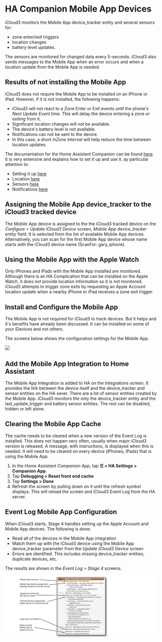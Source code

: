 # HA Companion Mobile App Devices  <!-- {docsify-ignore} -->

iCloud3 monitors the Mobile App device_tracker entity and several sensors for:

-  zone enter/exit triggers
- location changes
- battery level updates. 

The sensors are monitored for changed data every 5-seconds. iCloud3 also sends messages to the Mobile App when an error occurs and when a location update from the Mobile App is needed.

## Results of not installing the Mobile App

iCloud3 does not require the Mobile App to be installed on an iPhone or iPad. However, if it is not installed, the following happens:

- iCloud3 will not react to a Zone Enter or Exit events until the phone's *Next Update Event* time. This will delay the device entering a zone or exiting from it.
- Significant location changes will not be available.
- The device's battery level is not available.
- Notifications can not be sent to the device.
- In this case, a short *inZone Interval* will help reduce the time between location updates.

The documentation for the Home Assistant Companion can be found [here](https://companion.home-assistant.io/). It is very extensive and explains how to set it up and use it.  ay particular attention to:
- Setting it up [here](https://companion.home-assistant.io/docs/getting_started/)
- Location [here](https://companion.home-assistant.io/docs/core/location)
- Sensors [here](https://companion.home-assistant.io/docs/core/sensors)
- Notifications [here](https://companion.home-assistant.io/docs/noticationsnotifications-basic)

## Assigning the Mobile App device_tracker to the iCloud3 tracked device

The Mobile App device is assigned to the the iCloud3 tracked device on the *Configure > Update iCloud3 Device* screen, *Mobile App device_tracker entity* field. It is selected from the list of available Mobile App devices. Alternatively, you can scan for the first Mobile App device whose name starts with the iCloud3 device name (ScanFor: gary_iphone).

## Using the Mobile App with the Apple Watch

Only iPhones and iPads with the Mobile App installed are monitored. Although there is an HA Complication that can be installed on the Apple Watch, it does not provide location information so it is not monitored. iCloud3 attempts to trigger zone exits by requesting an Apple Account location update when a nearby iPhone or iPad receives a zone exit trigger.

## Install and Configure the Mobile App

The Mobile App is not required for iCloud3 to track devices. But it helps and it's benefits have already been discussed. It can be installed on some of your iDevices and not others. 

The screens below shows the configuration settings for the Mobile App:

![](../images/mobapp-config.png)

## Add the Mobile App Integration to Home Assistant

The Mobile App Integration is added to HA on the Integrations screen. It provides the link between the device itself and the device_tracker and sensor entities on the HA sever. There are a lot of sensor entities created by the Mobile App. iCloud3 monitors the only the device_tracker entity and the last_update_trigger and battery sensor entities. The rest can be disabled, hidden or left alone.

## Clearing the Mobile App Cache

The cache needs to be cleared when a new version of the Event Log is installed. This does not happen very often, usually when major iCloud3 version is released. A message, with instructions, is displayed when this is needed. It will need to be cleared on every device (iPhones, iPads) that is using the Mobile App. 

1. In the *Home Assistant Companion App*, tap **☰ > HA Settings > Companion App.**
2. Tap **Debugging > Reset front end cache**
3. Tap **Settings > Done**
4. Refresh the screen by pulling down on it until the refresh symbol displays. This will reload the screen and iCloud3 Event Log from the HA server.

## Event Log Mobile App Configuration

When iCloud3 starts, Stage 4 handles setting up the Apple Account and Mobile App devices. The following is done:

- Read all of the devices in the Mobile App integration
- Match them up with the iCloud3 device using the Mobile App device_tracker parameter from the *Update iCloud3 Device* screen
- Errors are identified. This includes missing device_tracker entities, duplicate devices, etc.

The results are shown in the *Event Log > Stage 4* screens. 

![](../images/evlog-stage-4-notes.png)

